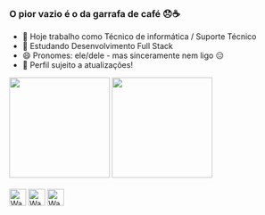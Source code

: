 ### O pior vazio é o da garrafa de café 😞☕

- 🔭 Hoje trabalho como Técnico de informática / Suporte Técnico
- 🌱 Estudando Desenvolvimento Full Stack
- 😄 Pronomes: ele/dele - mas sinceramente nem ligo 😑
- 🧐 Perfil sujeito a atualizações!

<div>
  <a href="https://github.com/Wandher"></a>
  <img height="180em" src="https://github-readme-stats.vercel.app/api?username=Wandher&show_icons=true&theme=dracula"/>
  <img height="180em" src="https://github-readme-stats.vercel.app/api/top-langs/?username=Wandher&show_icons=true&theme=dracula"/>
</div>
<div style="display: inline_block"><br>
    <img align="center" alt="Wan-Html5" height="30 width="40" src="https://cdn.jsdelivr.net/gh/devicons/devicon@latest/icons/html5/html5-original-wordmark.svg"/>
    <img align="center" alt="Wan-Css3" height="30 width="40" src="https://cdn.jsdelivr.net/gh/devicons/devicon@latest/icons/css3/css3-original-wordmark.svg"/>
    <img align="center" alt="Wan-Javascript" height="30 width="40" src="https://cdn.jsdelivr.net/gh/devicons/devicon@latest/icons/javascript/javascript-original.svg"/>
</div>
